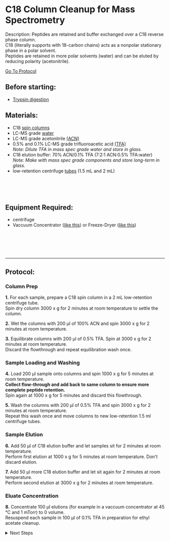C18 Column Cleanup for Mass Spectrometry
================================================================================
Description: Peptides are retained and buffer exchanged over a C18 reverse phase column.<br/>
C18 (literally supports with 18-carbon chains) acts as a nonpolar stationary phase in a polar solvent.<br/>
Peptides are retained in more polar solvents (water) and can be eluted by reducing polarity (acetonitrile).

[Go To Protocol](#protocol)

Before starting:
--------------------------------------------------------------------------------
* [Trypsin digestion](./On-Bead-Digestion)

Materials:
--------------------------------------------------------------------------------

  * C18 [spin columns](https://www.fishersci.ca/shop/products/pierce-c-18-spin-columns/pi89870)
  * LC-MS grade [water](https://www.fishersci.com/shop/products/water-optima-lc-ms-fisher-chemical-4/W64)
  * LC-MS grade acetonitrile [(ACN)](https://www.fishersci.com/shop/products/acetonitrile-optima-lc-ms-fisher-chemical-5/A955212?ef_id=CjwKCAjwxo6IBhBKEiwAXSYBs2v11Bluj3pETKww8U_aoWkCp1HpQLxRBQdGHsjoq2VdN0VmKjl83xoCBSgQAvD_BwE:G:s&s_kwcid=AL!3652!3!381350240870!b!!g!!&gclid=CjwKCAjwxo6IBhBKEiwAXSYBs2v11Bluj3pETKww8U_aoWkCp1HpQLxRBQdGHsjoq2VdN0VmKjl83xoCBSgQAvD_BwE)
  * 0.5% and 0.1% LC-MS grade trifluoroacetic acid [(TFA)](https://www.fishersci.ca/shop/products/trifluoroacetic-acid-optima-lc-ms-fisher-chemical-5/p-3803256)<br/>
  _Note: Dilute TFA in mass spec grade water and store in glass._
  * C18 elution buffer: 70% ACN/0.1% TFA (7:2:1 ACN:0.5% TFA:water)<br/>
  _Note: Make with mass spec grade components and store long-term in glass._
  * low-retention centrifuge [tubes](https://www.fishersci.com/shop/products/fisherbrand-low-retention-microcentrifuge-tubes-8/p-193936) (1.5 mL and 2 mL)
  
<br/><br/><br/>

Equipment Required:
--------------------------------------------------------------------------------
  
  * centrifuge
  * Vaccuum Concentrator ([like this](https://www.thermofisher.com/order/catalog/product/SPD2030A-220#/SPD2030A-220)) or Freeze-Dryer ([like this](https://www.labconco.com/product/freezone-25-liter-84c-benchtop-freeze-dryers/6117))

<br/><br/><br/><br/>
<!-- Use <br/> to fill in first page -->

___
Protocol:
--------------------------------------------------------------------------------

### Column Prep ###

**1.** For each sample, prepare a C18 spin column in a 2 mL low-retention centrifuge tube.<br/>
Spin dry column 3000 x g for 2 minutes at room temperature to settle the column.
    
**2.** Wet the columns with 200 µl of 100% ACN and spin 3000 x g for 2 minutes at room temperature. 
  
**3.** Equilibrate columns with 200 µl of 0.5% TFA. Spin at 3000 x g for 2 minutes at room temperature.<br/>
Discard the flowthrough and repeat equilibration wash once.

### Sample Loading and Washing ###

**4.** Load 200 µl sample onto columns and spin 1000 x g for 5 minutes at room temperature. <br/>
**Collect flow-through and add back to same column to ensure more complete peptide retention.**<br>
Spin again at 1000 x g for 5 minutes and discard this flowthrough.

**5.** Wash the columns with 200 µl of 0.5% TFA and spin 3000 x g for 2 minutes at room temperature.<br/>
Repeat this wash once and move columns to new low-retention 1.5 ml centrifuge tubes.

### Sample Elution ###

**6.** Add 50 µl of C18 elution buffer and let samples sit for 2 minutes at room temperature.<br/>
Perform first elution at 1000 x g for 5 minutes at room temperature. Don't discard elution.

**7.** Add 50 µl more C18 elution buffer and let sit again for 2 minutes at room temperature.<br/>
Perform second elution at 3000 x g for 2 minutes at room temperature.

### Eluate Concentration ###

**8.** Concentrate 100 µl elutions (for example in a vaccuum concentrator at 45 °C and 1 mTorr) to 0 volume.<br/>
Resuspend each sample in 100 µl of 0.1% TFA in preparation for ethyl acetate cleanup.
  
 
<!-- The text below creates dropdown lists for links to next steps or hyperlinks -->
  
<details>
  <summary>Next Steps</summary>

</p> <a href="./Ethyl-Acetate-Cleanup.md">
Ethyl Acetate Cleanup</a>  
  
</p> <a href="./Peptide-Quant.md">
Peptide Quantification</a>

</details>
